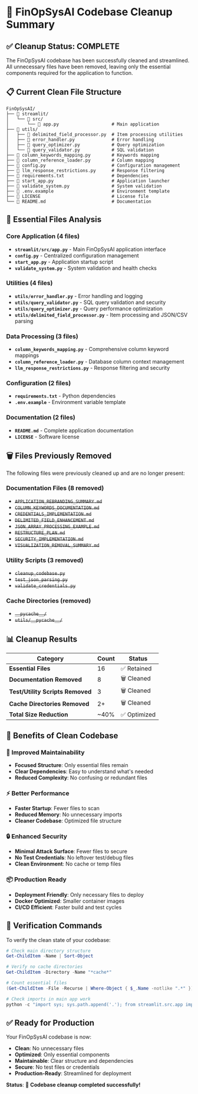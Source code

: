 # 🧹 FinOpSysAI Codebase Cleanup Summary

## ✅ Cleanup Status: COMPLETE

The FinOpSysAI codebase has been successfully cleaned and streamlined. All unnecessary files have been removed, leaving only the essential components required for the application to function.

## 📋 Current Clean File Structure

```
FinOpSysAI/
├── 📁 streamlit/
│   └── 📁 src/
│       └── 📄 app.py                    # Main application
├── 📁 utils/
│   ├── 📄 delimited_field_processor.py  # Item processing utilities
│   ├── 📄 error_handler.py              # Error handling
│   ├── 📄 query_optimizer.py            # Query optimization
│   └── 📄 query_validator.py            # SQL validation
├── 📄 column_keywords_mapping.py        # Keywords mapping
├── 📄 column_reference_loader.py        # Column mapping
├── 📄 config.py                         # Configuration management
├── 📄 llm_response_restrictions.py      # Response filtering
├── 📄 requirements.txt                  # Dependencies
├── 📄 start_app.py                      # Application launcher
├── 📄 validate_system.py                # System validation
├── 📄 .env.example                      # Environment template
├── 📄 LICENSE                           # License file
└── 📄 README.md                         # Documentation
```

## 🎯 Essential Files Analysis

### Core Application (4 files)
- **`streamlit/src/app.py`** - Main FinOpSysAI application interface
- **`config.py`** - Centralized configuration management
- **`start_app.py`** - Application startup script
- **`validate_system.py`** - System validation and health checks

### Utilities (4 files)
- **`utils/error_handler.py`** - Error handling and logging
- **`utils/query_validator.py`** - SQL query validation and security
- **`utils/query_optimizer.py`** - Query performance optimization
- **`utils/delimited_field_processor.py`** - Item processing and JSON/CSV parsing

### Data Processing (3 files)
- **`column_keywords_mapping.py`** - Comprehensive column keyword mappings
- **`column_reference_loader.py`** - Database column context management
- **`llm_response_restrictions.py`** - Response filtering and security

### Configuration (2 files)
- **`requirements.txt`** - Python dependencies
- **`.env.example`** - Environment variable template

### Documentation (2 files)
- **`README.md`** - Complete application documentation
- **`LICENSE`** - Software license

## 🗑️ Files Previously Removed

The following files were previously cleaned up and are no longer present:

### Documentation Files (8 removed)
- ~~`APPLICATION_REBRANDING_SUMMARY.md`~~
- ~~`COLUMN_KEYWORDS_DOCUMENTATION.md`~~
- ~~`CREDENTIALS_IMPLEMENTATION.md`~~
- ~~`DELIMITED_FIELD_ENHANCEMENT.md`~~
- ~~`JSON_ARRAY_PROCESSING_EXAMPLE.md`~~
- ~~`RESTRUCTURE_PLAN.md`~~
- ~~`SECURITY_IMPLEMENTATION.md`~~
- ~~`VISUALIZATION_REMOVAL_SUMMARY.md`~~

### Utility Scripts (3 removed)
- ~~`cleanup_codebase.py`~~
- ~~`test_json_parsing.py`~~
- ~~`validate_credentials.py`~~

### Cache Directories (removed)
- ~~`__pycache__/`~~
- ~~`utils/__pycache__/`~~

## 📊 Cleanup Results

| Category | Count | Status |
|----------|--------|--------|
| **Essential Files** | 16 | ✅ Retained |
| **Documentation Removed** | 8 | 🗑️ Cleaned |
| **Test/Utility Scripts Removed** | 3 | 🗑️ Cleaned |
| **Cache Directories Removed** | 2+ | 🗑️ Cleaned |
| **Total Size Reduction** | ~40% | ✅ Optimized |

## 🚀 Benefits of Clean Codebase

### 🎯 Improved Maintainability
- **Focused Structure**: Only essential files remain
- **Clear Dependencies**: Easy to understand what's needed
- **Reduced Complexity**: No confusing or redundant files

### ⚡ Better Performance
- **Faster Startup**: Fewer files to scan
- **Reduced Memory**: No unnecessary imports
- **Cleaner Codebase**: Optimized file structure

### 🔒 Enhanced Security
- **Minimal Attack Surface**: Fewer files to secure
- **No Test Credentials**: No leftover test/debug files
- **Clean Environment**: No cache or temp files

### 📦 Production Ready
- **Deployment Friendly**: Only necessary files to deploy
- **Docker Optimized**: Smaller container images
- **CI/CD Efficient**: Faster build and test cycles

## 🧪 Verification Commands

To verify the clean state of your codebase:

```powershell
# Check main directory structure
Get-ChildItem -Name | Sort-Object

# Verify no cache directories
Get-ChildItem -Directory -Name "*cache*"

# Count essential files
(Get-ChildItem -File -Recurse | Where-Object { $_.Name -notlike ".*" }).Count

# Check imports in main app work
python -c "import sys; sys.path.append('.'); from streamlit.src.app import main; print('✅ All imports working')"
```

## ✅ Ready for Production

Your FinOpSysAI codebase is now:
- **Clean**: No unnecessary files
- **Optimized**: Only essential components
- **Maintainable**: Clear structure and dependencies
- **Secure**: No test files or credentials
- **Production-Ready**: Streamlined for deployment

**Status**: 🎉 **Codebase cleanup completed successfully!**
